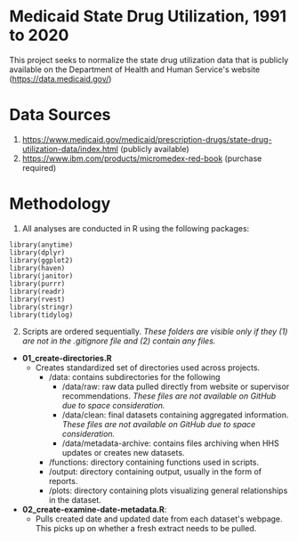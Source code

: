 # Medicaid State Drug Utilization, 1991 to 2020

This project seeks to normalize the state drug utilization data that is publicly available on the Department of Health and Human Service's website (https://data.medicaid.gov/)

# Data Sources

1. https://www.medicaid.gov/medicaid/prescription-drugs/state-drug-utilization-data/index.html (publicly available)
2. https://www.ibm.com/products/micromedex-red-book (purchase required)

# Methodology

1. All analyses are conducted in R using the following packages: 
```
library(anytime)
library(dplyr)
library(ggplot2)
library(haven)
library(janitor)
library(purrr)
library(readr)
library(rvest)
library(stringr)
library(tidylog)
```
2. Scripts are ordered sequentially. *These folders are visible only if they (1) are not in the .gitignore file and (2) contain any files.*
- **01_create-directories.R** 
  - Creates standardized set of directories used across projects.
    - /data: contains subdirectories for the following
      - /data/raw: raw data pulled directly from website or supervisor recommendations. *These files are not available on GitHub due to space consideration.*
      - /data/clean: final datasets containing aggregated information. *These files are not available on GitHub due to space consideration.*
      - /data/metadata-archive: contains files archiving when HHS updates or creates new datasets. 
    - /functions: directory containing functions used in scripts.
    - /output: directory containing output, usually in the form of reports.
    - /plots: directory containing plots visualizing general relationships in the dataset.
- **02_create-examine-date-metadata.R**: 
  - Pulls created date and updated date from each dataset's webpage. This picks up on whether a fresh extract needs to be pulled.
